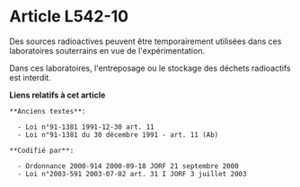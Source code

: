 # Article L542-10

Des sources radioactives peuvent être temporairement utilisées dans ces laboratoires souterrains en vue de l'expérimentation.

Dans ces laboratoires, l'entreposage ou le stockage des déchets radioactifs est interdit.

**Liens relatifs à cet article**

	**Anciens textes**:

	  - Loi n°91-1381 1991-12-30 art. 11
	  - Loi n°91-1381 du 30 décembre 1991 - art. 11 (Ab)

	**Codifié par**:

	  - Ordonnance 2000-914 2000-09-18 JORF 21 septembre 2000
	  - Loi n°2003-591 2003-07-02 art. 31 I JORF 3 juillet 2003
